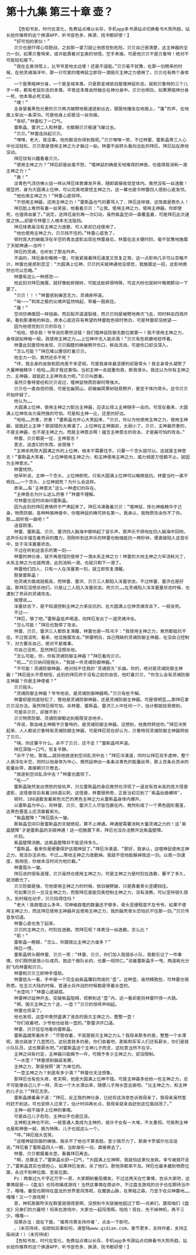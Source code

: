 # 第十九集 第三十章 壶？
        【告知书友，时代在变化，免费站点难以长存，手机app多书源站点切换看书大势所趋，站长给你推荐的这个换源APP，听书音色多、换源、找书都好使！】
       “好可怕的家伙！”
       贝贝也是吓得心惊胆战，之前那一掌刀就让他感觉到危险。贝贝自己很清楚，这主神器的全力一剑，如果贝鲁特来，或许能靠着对玄奥的领悟，空手来接。可是他贝贝不是贝鲁特！绝对不可能轻松接下。
       “我在玄奥领悟上，比爷爷差地太远喽！还是不逞能。”贝贝毫不犹豫，在那一剑劈来的时候，在他灵魂海洋中，那一只可爱的噬神鼠立即将一滴毁灭主神之力使用了。贝贝也有两个身体——
       一个是黑暗神分身，一个是圣域本尊。只是那圣域依旧是噬神鼠形态。就和贝鲁特的三个儿子一样，都有老鼠形态的本尊。平常这本尊自然融合在神分身中。贝贝也明白，如果黑暗神分身一死，他本尊必死无疑。
       “噗！”
       全身冒着黑色光晕的贝贝再次被劈地极速迸射出去，狠狠地撞击在地面上，“蓬”的声，在地面上犁出一条深沟。可是他身上却是没一丝伤痕。
       “幸好。”林雷松了一口气。
       雷斯晶、雷洪二人和林雷，也都朝贝贝极速飞窜过去。
       “贝贝。”林雷连扶起贝贝。
       “嘿嘿，老大，我没事。他伤都没伤得到我呢。”贝贝嘿嘿一笑，不过林雷、雷斯晶等三人心中也没轻松，贝贝那是使用主神之力才躲过一劫。林雷不由转头看向远处的拜厄，拜厄站在原地没动。
       拜厄饶有兴趣看着贝贝。
       “使用主神之力？”拜厄却是丝毫不怒，“噬神鼠的确是天地难得的神兽，也值得我消耗一滴主神之力！”
       “轰！”
       淡青色气流仿佛火焰一样从拜厄体表爆发开来，随即直接收敛至体内。竟然没有一丝逸散！很显然，身为大圆满上位神，可以完美地掌控主神之力。这一幕也是令林雷四人感到心底发怵。
       “他也用主神之力！”林雷心底惊呼。
       “不但用主神器，还用主神之力！”雷斯晶也气的要骂人了，拜厄这样做，这简直是欺负人！
       拜厄脸上竟然有着一丝笑容，他看着贝贝：“让我，使用主神之力，使用主神器。你即使死，也值得自豪了。”说完，这拜厄身形再一次幻动，虽然紫晶空间一直覆盖着，可是拜厄此次速度之快……却是令林雷三人根本无法阻挡。
       拜厄体表虽没有主神之力逸散，可人家却已经使用了。
       “他也使用主神之力，贝贝挡不住的。”林雷心底急了。
       顿时庞大的蜿蜒浮在半空的青龙虚影出现在林雷身后，林雷在这关键时刻，毫不犹豫地施展了天赋神通——龙吟！
       拜厄的灵魂，也听到了那龙吟声。
       不由的，拜厄身形略微一窒，可是紧接着拜厄速度又恢复正常。这一点影响几乎可以忽略不计。林雷也是感到苦涩：“大圆满上位神，贝贝的天赋神通他没感觉，我施展这一招，这影响竟然也可以忽略。”
       林雷有这么一种感觉——
       他此刻对拜厄施展，就好像蚍蜉撼树，可能这蚍蜉很特殊，可这大树也就树叶略微颤动一下罢了。
       “贝贝！！！”林雷感到痛苦无力，灵魂疾呼道。
       “呦~~~”刺耳之极的尖啸声猛然响起，带着一股疯狂。
       “蓬！”
       空间仿佛面团一样扭曲，而后裂开道道裂缝，而贝贝则是被劈地再次飞去，同时鲜血四溅开来。看到那凄艳的鲜血，原本心底还存有希望的林雷脸色顿时煞白，可是林雷却没绝望——
       因为他感觉到贝贝的存在！
       “哈哈，想杀我！爷爷说的果然没错！我们噬神鼠防御无数位面第一！我不使用主神之力，身体就如神格一般。我使用主神之力……上位神中无人能杀我！”贝贝有些疯癫地狂呼着。
       林雷此刻震惊地发现，贝贝胸膛的确被劈开伤口，鲜血流淌。可是伤口却没深入。
       “怎么可能？”拜厄难以置信盯着贝贝。
       他全力一剑，竟然还杀不死？
       “哼，我全身的皮肤和肌肉差不多坚韧，可是我身体最坚硬的却是骨头！我全身骨头凝聚了大量神格精华！哈哈……刚才我还害怕。当初主神一击就重伤我，断我骨头。我还以为你有主神之力、主神器，就能赶上主神攻击力呢。”贝贝叫嚣着。
       虽然贝鲁特曾经和贝贝说过，噬神鼠物质防御何等强大。
       贝贝也一直自信的很，可是在幽冥山，却被幽冥果树轻易劈开，甚至于体内骨头。这令贝贝开始怀疑了。
       他认为……
       大圆满上位神，使用主神之力配合主神器，应该比得上主神随手一击的。可现在看来，大圆满上位神攻击力虽然强的可怕，可是和主神一比，还差的好远。
       “哈哈……厉害，厉害！”雷斯晶也开心大笑起来，“贝贝，你以为他使用主神之力，使用主神器，就能赶上主神？那就错的太离谱了。上位神在主神面前，太弱小了，贝贝，主神最厉害的，不是主神器，也不是主神之力。而是主神意志啊！蕴含主神意志的攻击，才是最可怕的攻击。”
       林雷、贝贝都是一怔，主神意志？
       意志，这虚幻的东西，会很强？
       “主神杀死除大圆满之外的上位神，根本不需要住手。只要一个念头就可以。这就是主神意志！”雷斯晶大笑着，“上位神使用主神之力，和主神使用主神之力，威力相差万倍都不止。就因为主神意志。”
       林雷恍然。
       他早听说，主神一个念头，上位神即死。只有大圆满上位神可以略微抵抗。林雷当时一直不明白……一个念头，上位神就死？为什么会这样。
       原来……有‘主神意志’这么一种虚幻的存在。
       “主神意志为什么这么厉害？”林雷不理解。
       可林雷也没时间询问雷斯晶。
       因为此刻的拜厄表情终于严肃起来了。拜厄冷漠看着贝贝：“噬神鼠，炼化神格精华于己身。物质防御，各种种族神兽中，你噬神鼠的确可排名第一。我承认，我物质攻击伤不了你。那……就听我一曲吧！”
       话音刚落。
       林雷、雷斯晶、贝贝、雷洪四人脑海中都响起了音乐声，那声乐不停地在四人脑海中回响，这声乐似乎蕴含着奇异的魔力，刚刚听到这声乐的林雷也勉强抵抗一两秒钟，便直接陷入这音乐中，处于浑浑噩噩状态。
       不过在听到这音乐的第一刻——
       林雷的神分身，就不再吝惜的使用了一滴水系主神之力！林雷的大地主神之力早消耗光了，水系主神之力也就两滴，此刻消耗一滴。也就只剩下一滴了。
       林雷他们四人，只有一人在浑噩第一刻，就立即恢复清醒。
       那是雷斯晶！
       他灵魂方面成就极高，而林雷、雷洪、贝贝三人都陷入浑噩状态。不过林雷、雷洪也是好运，那拜厄没想杀他们。只是让二人陷入浑噩状态。而贝贝……在灵魂陷入浑浑噩噩状态时候，也遭到了奇异的灵魂攻击。
       按理说……
       浑噩状态下，是不知道控制主神之力来反抗的。在大圆满上位神灵魂攻击下，一般会死。
       不过——
       “拜厄，够了吧。”雷斯晶低声喝道，向拜厄发出了一道灵魂冲击。
       “怎么可能！”拜厄也暂停了攻击。
       林雷、贝贝、雷洪三人都恢复清醒，林雷也是一阵冷汗：“我使用主神之力，竟然都抵抗不住。不过我没死，看来，他没施展攻击。”林雷明白，自己残缺的灵魂防御主神器，在没自己控制下，对方要杀自己，绝对不是难事。
       可自己没死，显然拜厄没想杀他。
       “怎么可能，你，你有灵魂防御主神器？”拜厄看向贝贝。
       “呃……”贝贝纳闷摇摇头，“我就一件灵魂防御神器。”
       “不可能！灵魂防御神器，绝对挡不住我的‘灵魂寂灭’乐曲。你的，绝对是灵魂防御主神器！”拜厄摇头不愿相信，此刻的拜厄终于没有之前的自信，他盯着贝贝，“你怎么会有灵魂防御主神器？你是主神使者？”
       贝贝摇头。
       “灵魂防御主神器？爷爷他说，是灵魂防御神器啊。”贝贝有些不解。
       林雷却是彻底轻松了，管他是灵魂防御神器，还是灵魂防御主神器。可是很明显……那拜厄拿贝贝没办法。虽然拜厄很可怕，杀林雷、雷斯晶、雷洪三人中任何一个，估计都能轻易做到。
       可是杀贝贝，却做不到！
       贝贝物质防御、灵魂防御都达到极限变态地步。
       “传说，那血峰主神赐予贝鲁特的，是灵魂防御主神器。没想到，他竟然转给你。”拜厄冷笑起来，人人都说贝鲁特有灵魂防御主神器，可是拜厄现在却认为，贝鲁特将灵魂防御主神器转给了贝贝。
       “嗨，你还要干什么。杀不了贝贝，还不走？”雷斯晶哼声道。
       拜厄深吸一口气，恢复平静。
       “杀不了他，那我……就将他放逐到空间乱流中去！”拜厄冷漠道，同时以拜厄双手虚伸，整个人悬浮在半空，同时以他身体为中心，竟然延伸出一条条淡青色的能量丝带，那上百条长百米的能量丝带，直接朝贝贝卷去。
       “放逐到空间乱流中去？”林雷也震惊了。
       “吼~~”
       雷斯晶陡然发出愤怒的低吼声，只见雷斯晶的身后竟然也浮现了一道足有百米高的庞大怪兽虚影，这怪兽背后有着108道尖刺，这怪兽，林雷很熟悉，正是当初见到了‘紫晶幼兽模样’。
       顿时，108道散发着紫色光芒的黑色主神之力从雷斯晶身体内爆开。
       以雷斯晶为中心，将林雷、贝贝、雷洪三人尽皆包裹在内，竟然形成了一个黑色圆形蚕茧，这黑色蚕茧上还流窜着紫光。
       “紫晶壁障！”拜厄眉头一皱。
       那紫晶空间只是雷斯晶的天赋绝招，算不上神通。神通是需要消耗大量灵魂之力的！这‘紫晶壁障’才是雷斯晶的天赋神通！这一招施展下来，拜厄也没办法劈开这紫晶壁障。
       片刻。
       紫晶壁障消散。这紫晶壁障并不能坚持多久。
       “雷斯晶，看来你是硬要保护这噬神鼠了。”拜厄冷漠道，“那好，我承认，这噬神鼠使用主神之力，我没办法杀他。不过……等他主神之力逸散掉。我就不信他能躲掉我这一剑。以我一剑速度，我相信，你根本没时间为他拦截。”
       林雷眉头一皱。
       拜厄说的很有道理，贝贝虽然也使用主神之力，可是主神之力是时刻在逸散，要不了多久，就消散光了。
       贝贝防御是强，可他使用主神之力的时候，依旧被劈破，只是靠着骨头坚硬挡住。
       可如果贝贝一旦没主神之力，而那拜厄是能完美控制主神之力，没有浪费。可以坚持很久很久。到时候在动手，贝贝挡得住吗？
       “老大！我吞噬这么多年，可神格吞噬的数量还不够多，骨头坚硬程度不及爷爷。如果不使用主神之力，而这拜厄使用主神器并且使用主神之力，我的脑壳骨头恐怕抗不住那一剑。”贝贝传音急切道。
       林雷心底也急了起来。
       贝贝的主神之力，时刻在逸散。而拜厄呢？体表没一丝逸散。怎么比？
       “耶！”
       雷斯晶一瞪眼，“怎么，你跟我比主神之力谁多？”
       拜厄一愣。
       雷斯晶转头朝林雷、贝贝一笑：“林雷、贝贝，你们加入我猎杀小队，我都忘记了一件事情。你们既然是我小队成员。我这个做队长的，也要一视同仁。”说着雷斯晶手一甩，两道紫光分别飞向林雷和贝贝。
       林雷和贝贝立即伸手借助。
       林雷低头一看，手中是一个完全由紫晶雕刻而成的‘壶’。这种壶，虽然精致些，可林雷也很熟悉。在玉兰大陆的时候，普通士兵作战的时候都是带着水壶的。
       “水壶吗？”林雷心底疑惑。
       林雷神识延伸开去，突破紫晶阻碍，观察到这‘壶’内，这一看却是将林雷吓得一大跳。
       “啊，毁灭主神之力？这，一壶？”贝贝的惊呼声响起。
       林雷也惊呆了。
       他也发现，这壶中竟然盛满了液态的毁灭主神之力，整整一壶！
       “你们收着吧，少爷他也给我一壶的。”那雷洪开口道。
       林雷、贝贝怔怔地看向雷斯晶。
       雷斯晶嬉笑着挥手：“尽管收着，不就是毁灭主神之力么？我母亲那多的是，整整一个水潭呢。我也就装了几壶而已。这玩意我多的是。你们收着吧，那紫荆军军人们还有薪水，你们是我小队队员，这也算薪水吧。”对雷斯晶这个主神儿子而言，这玩意当然不在乎。
       主神之间有约定，主神器只能赐予一件，可赐予多少主神之力，却没限制。
       “一水壶？”林雷感到脑袋发蒙。
       主神之力，那是按照‘滴’为单位的。
       “一壶主神之力？到底有多少滴？”林雷也无法想象。
       那拜厄也有些头疼，老天啊，他是大圆满上位神不错。可是主神最多给他一些主神之力，总不可能像自己儿子一样，弄出一个大水潭出来，随便儿子用水壶去装吧。“比主神之力，和主神的儿子比？”拜厄无奈。
       雷斯晶摸着鼻子道：“拜厄，反正我的神分身，已经将这消息告诉我母亲了。我母亲虽然暂时赶不到这。可也安排人过来了。估计时间再长点，我母亲就亲自赶到这位面战场了。”
       主神一般不插手上位神的事情。
       可是自己儿子危险，主神出手也是应该。
       主神和主神也不同，一般普通人类成为主神的，或许子女有一大堆，不太重视。可紫荆主神也是和神兽一般，极为特殊。儿子也就这么一个。
       “呼。”拜厄摇头苦笑。
       “这噬神鼠防御的确强，我杀不了他也不算丢脸。至少我尽力了。那奥卡罗威尔也没话说。”拜厄看了雷斯晶四人一眼，当即身形一动，直接离去了。
       林雷、贝贝都握着水壶，看着拜厄离去。
       “啊，总算走了。”雷斯晶长舒一口气，“大圆满上位神啊，我就怕这家伙发疯。幸亏被我吓走了。”雷斯晶其实也很担心，如果拜厄发疯，杀了他们。那他哭都来不及。拜厄也最多藏到物质位面，永远不到神位面、至高位面。
       Ps：两章过九千字近万字~~恩，大家期盼番茄爆发。不过这两天在忙事情，告诉大家吧，这事情就是——《盘龙》也将改编成游戏！当然这事情在商谈中，不过盘龙游戏的日子也在期待当中了。嘎嘎，番茄也期待在盘龙的世界里闯荡呢，在魔兽山脉，在黑暗之森，乃至于在众神墓地……嘎嘎！又一个游戏啊！
       恩，神机那厮昨天在群里就很得意啊，没想到今天就被他超过了耶~~兄弟们，展现咱们《盘龙》兄弟们的力量吧！将来在游戏中，大家也一起闯荡啊。哈哈！现在，先干掉神机，再干三少。嘎嘎~~
       投票办法：就在下面，‘推荐月票支持作者’，点击一下即可。
       。（未完待续，如欲知后事如何，请登陆www.qidian.com，章节更多，支持作者，支持正版阅读！）（未完待续）
       【告知书友，时代在变化，免费站点难以长存，手机app多书源站点切换看书大势所趋，站长给你推荐的这个换源APP，听书音色多、换源、找书都好使！】